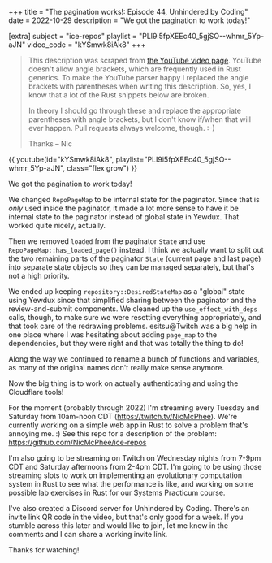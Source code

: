 +++
title = "The pagination works!: Episode 44, Unhindered by Coding"
date = 2022-10-29
description = "We got the pagination to work today!"

[extra]
subject = "ice-repos"
playlist = "PLI9i5fpXEEc40_5gjSO--whmr_5Yp-aJN"
video_code = "kYSmwk8iAk8"
+++

> This description was scraped from
> [the YouTube video page](https://www.youtube.com/watch?v=kYSmwk8iAk8&list=PLI9i5fpXEEc40_5gjSO--whmr_5Yp-aJN).
> YouTube doesn't allow angle brackets, which are frequently used
> in Rust generics. To make the YouTube parser happy I replaced the
> angle brackets with parentheses when writing this description.
> So, yes, I know that a lot of the Rust snippets below are broken.
>
> In theory I should go through these and replace
> the appropriate parentheses with angle brackets, but I don't
> know if/when that will ever happen. Pull requests always
> welcome, though. :-)
>
> Thanks – Nic

<div>
 {{ 
    youtube(id="kYSmwk8iAk8", playlist="PLI9i5fpXEEc40_5gjSO--whmr_5Yp-aJN", class="flex grow")
 }} 
</div>

We got the pagination to work today!

We changed `RepoPageMap` to be internal state for the paginator. Since that is _only_ used inside the paginator, it made a lot more sense to have it be internal state to the paginator instead of global state in Yewdux. That worked quite nicely, actually.

Then we removed `loaded` from the paginator `State` and use `RepoPageMap::has_loaded_page()` instead. I think we actually want to split out the two remaining parts of the paginator `State` (current page and last page) into separate state objects so they can be managed separately, but that's not a high priority.

We ended up keeping `repository::DesiredStateMap` as a "global" state using Yewdux since that simplified sharing between the paginator and the review-and-submit components. We cleaned up the `use_effect_with_deps` calls, though, to make sure we were resetting everything appropriately, and that took care of the redrawing problems. esitsu@Twitch was a big help in one place where I was hesitating about adding `page_map` to the dependencies, but they were right and that was totally the thing to do!

Along the way we continued to rename a bunch of functions and variables, as many of the original names don't really make sense anymore.

Now the big thing is to work on actually authenticating and using the Cloudflare tools!

For the moment (probably through 2022) I'm streaming every Tuesday and Saturday from 10am-noon CDT (https://twitch.tv/NicMcPhee). We're currently working on a simple web app in Rust to solve a problem that's annoying me. :) See this repo for a description of the problem: https://github.com/NicMcPhee/ice-repos

I'm also going to be streaming on Twitch on Wednesday nights from 7-9pm CDT and Saturday afternoons from 2-4pm CDT. I'm going to be using those streaming slots to work on implementing an evolutionary computation system in Rust to see what the performance is like, and working on some possible lab exercises in Rust for our Systems Practicum course.

I've also created a Discord server for Unhindered by Coding. There's an invite link QR code in the video, but that's only good for a week. If you stumble across this later and would like to join, let me know in the comments and I can share a working invite link.

Thanks for watching!
